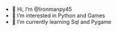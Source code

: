 - 👋 Hi, I’m @Ironmanpy45
- 👀 I’m interested in Python and Games
- 🌱 I’m currently learning Sql and Pygame
<!---
Ironmanpy45/Ironmanpy45 is a ✨ special ✨ repository because its `README.md` (this file) appears on your GitHub profile.
You can click the Preview link to take a look at your changes.
--->
